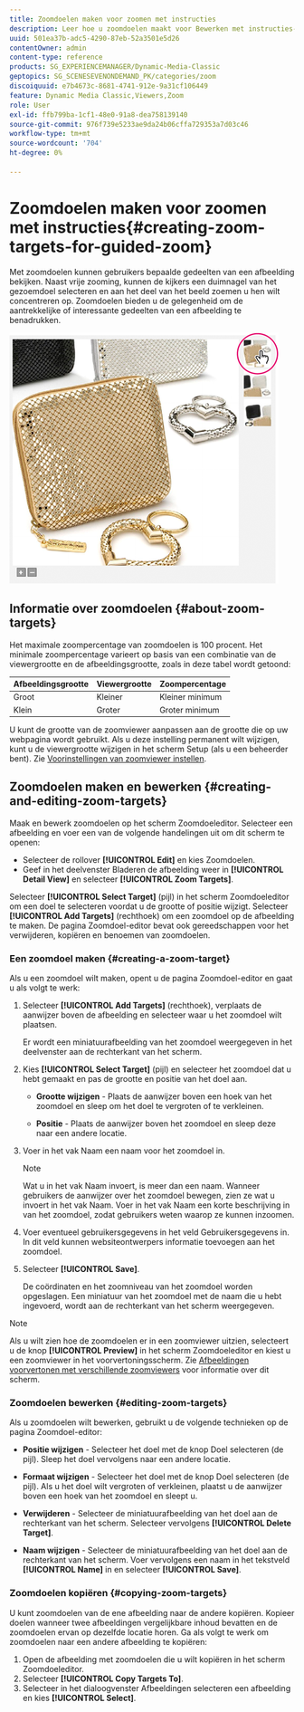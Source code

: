 ```yaml
---
title: Zoomdoelen maken voor zoomen met instructies
description: Leer hoe u zoomdoelen maakt voor Bewerken met instructies-zoomfunctie in Dynamic Media Classic.
uuid: 501ea37b-adc5-4290-87eb-52a3501e5d26
contentOwner: admin
content-type: reference
products: SG_EXPERIENCEMANAGER/Dynamic-Media-Classic
geptopics: SG_SCENESEVENONDEMAND_PK/categories/zoom
discoiquuid: e7b4673c-8681-4741-912e-9a31cf106449
feature: Dynamic Media Classic,Viewers,Zoom
role: User
exl-id: ffb799ba-1cf1-48e0-91a8-dea758139140
source-git-commit: 976f739e5233ae9da24b06cffa729353a7d03c46
workflow-type: tm+mt
source-wordcount: '704'
ht-degree: 0%

---
```


# Zoomdoelen maken voor zoomen met instructies{#creating-zoom-targets-for-guided-zoom}

Met zoomdoelen kunnen gebruikers bepaalde gedeelten van een afbeelding bekijken. Naast vrije zooming, kunnen de kijkers een duimnagel van het gezoemdoel selecteren en aan het deel van het beeld zoemen u hen wilt concentreren op. Zoomdoelen bieden u de gelegenheid om de aantrekkelijke of interessante gedeelten van een afbeelding te benadrukken.

![Zoomdoelen maken voor zoomen met instructies](/help/assets/zo_guided_zoom.png)

## Informatie over zoomdoelen {#about-zoom-targets}

Het maximale zoompercentage van zoomdoelen is 100 procent. Het minimale zoompercentage varieert op basis van een combinatie van de viewergrootte en de afbeeldingsgrootte, zoals in deze tabel wordt getoond:

| Afbeeldingsgrootte | Viewergrootte | Zoompercentage |
| --- | --- | --- |
| Groot | Kleiner | Kleiner minimum |
| Klein | Groter | Groter minimum |

U kunt de grootte van de zoomviewer aanpassen aan de grootte die op uw webpagina wordt gebruikt. Als u deze instelling permanent wilt wijzigen, kunt u de viewergrootte wijzigen in het scherm Setup (als u een beheerder bent). Zie [Voorinstellingen van zoomviewer instellen](setting-zoom-viewer-presets.md#setting_up_zoom_viewer_presets).

## Zoomdoelen maken en bewerken {#creating-and-editing-zoom-targets}

Maak en bewerk zoomdoelen op het scherm Zoomdoeleditor. Selecteer een afbeelding en voer een van de volgende handelingen uit om dit scherm te openen:

* Selecteer de rollover **[!UICONTROL Edit]** en kies Zoomdoelen.
* Geef in het deelvenster Bladeren de afbeelding weer in **[!UICONTROL Detail View]** en selecteer **[!UICONTROL Zoom Targets]**.

Selecteer **[!UICONTROL Select Target]** (pijl) in het scherm Zoomdoeleditor om een doel te selecteren voordat u de grootte of positie wijzigt. Selecteer **[!UICONTROL Add Targets]** (rechthoek) om een zoomdoel op de afbeelding te maken. De pagina Zoomdoel-editor bevat ook gereedschappen voor het verwijderen, kopiëren en benoemen van zoomdoelen.

### Een zoomdoel maken {#creating-a-zoom-target}

Als u een zoomdoel wilt maken, opent u de pagina Zoomdoel-editor en gaat u als volgt te werk:

1. Selecteer **[!UICONTROL Add Targets]** (rechthoek), verplaats de aanwijzer boven de afbeelding en selecteer waar u het zoomdoel wilt plaatsen.

   Er wordt een miniatuurafbeelding van het zoomdoel weergegeven in het deelvenster aan de rechterkant van het scherm.

1. Kies **[!UICONTROL Select Target]** (pijl) en selecteer het zoomdoel dat u hebt gemaakt en pas de grootte en positie van het doel aan.

   * **Grootte wijzigen**  - Plaats de aanwijzer boven een hoek van het zoomdoel en sleep om het doel te vergroten of te verkleinen.

   * **Positie**  - Plaats de aanwijzer boven het zoomdoel en sleep deze naar een andere locatie.

1. Voer in het vak Naam een naam voor het zoomdoel in.

   >[!NOTE]
   >
   >Wat u in het vak Naam invoert, is meer dan een naam. Wanneer gebruikers de aanwijzer over het zoomdoel bewegen, zien ze wat u invoert in het vak Naam. Voer in het vak Naam een korte beschrijving in van het zoomdoel, zodat gebruikers weten waarop ze kunnen inzoomen.

1. Voer eventueel gebruikersgegevens in het veld Gebruikersgegevens in. In dit veld kunnen websiteontwerpers informatie toevoegen aan het zoomdoel.
1. Selecteer **[!UICONTROL Save]**.

   De coördinaten en het zoomniveau van het zoomdoel worden opgeslagen. Een miniatuur van het zoomdoel met de naam die u hebt ingevoerd, wordt aan de rechterkant van het scherm weergegeven.

>[!NOTE]
>
>Als u wilt zien hoe de zoomdoelen er in een zoomviewer uitzien, selecteert u de knop **[!UICONTROL Preview]** in het scherm Zoomdoeleditor en kiest u een zoomviewer in het voorvertoningsscherm. Zie [Afbeeldingen voorvertonen met verschillende zoomviewers](previewing-image-assets-different-zoom.md#previewing_image_assets_with_different_zoom_viewers) voor informatie over dit scherm.

### Zoomdoelen bewerken {#editing-zoom-targets}

Als u zoomdoelen wilt bewerken, gebruikt u de volgende technieken op de pagina Zoomdoel-editor:

* **Positie wijzigen**  - Selecteer het doel met de knop Doel selecteren (de pijl). Sleep het doel vervolgens naar een andere locatie.

* **Formaat wijzigen**  - Selecteer het doel met de knop Doel selecteren (de pijl). Als u het doel wilt vergroten of verkleinen, plaatst u de aanwijzer boven een hoek van het zoomdoel en sleept u.

* **Verwijderen**  - Selecteer de miniatuurafbeelding van het doel aan de rechterkant van het scherm. Selecteer vervolgens **[!UICONTROL Delete Target]**.

* **Naam wijzigen**  - Selecteer de miniatuurafbeelding van het doel aan de rechterkant van het scherm. Voer vervolgens een naam in het tekstveld **[!UICONTROL Name]** in en selecteer **[!UICONTROL Save]**.

### Zoomdoelen kopiëren {#copying-zoom-targets}

U kunt zoomdoelen van de ene afbeelding naar de andere kopiëren. Kopieer doelen wanneer twee afbeeldingen vergelijkbare inhoud bevatten en de zoomdoelen ervan op dezelfde locatie horen. Ga als volgt te werk om zoomdoelen naar een andere afbeelding te kopiëren:

1. Open de afbeelding met zoomdoelen die u wilt kopiëren in het scherm Zoomdoeleditor.
1. Selecteer **[!UICONTROL Copy Targets To]**.
1. Selecteer in het dialoogvenster Afbeeldingen selecteren een afbeelding en kies **[!UICONTROL Select]**.
